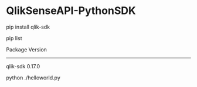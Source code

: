 # QlikSenseAPI-PythonSDK

pip install qlik-sdk

pip list

Package                Version

---------------------- -----------

qlik-sdk               0.17.0


python ./helloworld.py
